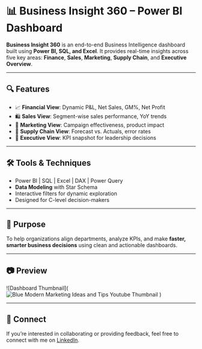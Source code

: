 
# 📊 Business Insight 360 – Power BI Dashboard

**Business Insight 360** is an end-to-end Business Intelligence dashboard built using **Power BI, SQL, and Excel**. It provides real-time insights across five key areas: **Finance**, **Sales**, **Marketing**, **Supply Chain**, and **Executive Overview**.

---

## 🔍 Features

- 📈 **Financial View**: Dynamic P&L, Net Sales, GM%, Net Profit
- 🛍️ **Sales View**: Segment-wise sales performance, YoY trends
- 📢 **Marketing View**: Campaign effectiveness, product impact
- 🚚 **Supply Chain View**: Forecast vs. Actuals, error rates
- 🧠 **Executive View**: KPI snapshot for leadership decisions

---

## 🛠 Tools & Techniques

- Power BI | SQL | Excel | DAX | Power Query
- **Data Modeling** with Star Schema
- Interactive filters for dynamic exploration
- Designed for C-level decision-makers

---

## 📁 Purpose

To help organizations align departments, analyze KPIs, and make **faster, smarter business decisions** using clean and actionable dashboards.

---

## 📷 Preview

![Dashboard Thumbnail](![Blue Modern Marketing Ideas and Tips Youtube Thumbnail](https://github.com/user-attachments/assets/48b0ae9a-9b51-4d46-8856-774fb8fbf538)
)

---

## 🔗 Connect

If you’re interested in collaborating or providing feedback, feel free to connect with me on [LinkedIn](https://www.linkedin.com/in/ujjal-saha-ai).
